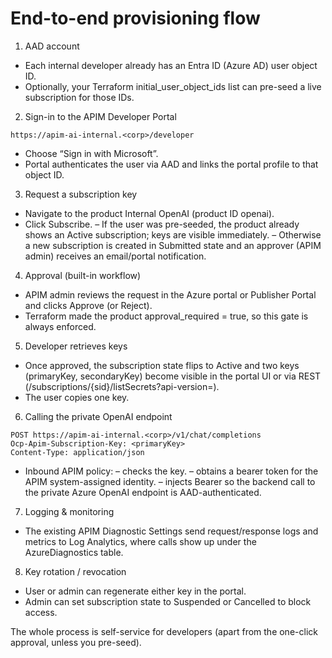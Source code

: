 # End-to-end provisioning flow
1. AAD account
- Each internal developer already has an Entra ID (Azure AD) user object ID.
- Optionally, your Terraform initial_user_object_ids list can pre-seed a live subscription for those IDs.

2. Sign-in to the APIM Developer Portal
```text
https://apim-ai-internal.<corp>/developer
```
- Choose “Sign in with Microsoft”.
- Portal authenticates the user via AAD and links the portal profile to that object ID.

3. Request a subscription key
- Navigate to the product Internal OpenAI (product ID openai).
- Click Subscribe.
  – If the user was pre-seeded, the product already shows an Active subscription; keys are visible immediately.
  – Otherwise a new subscription is created in Submitted state and an approver (APIM admin) receives an email/portal notification.

4. Approval (built-in workflow)
- APIM admin reviews the request in the Azure portal or Publisher Portal and clicks Approve (or Reject).
- Terraform made the product approval_required = true, so this gate is always enforced.

5. Developer retrieves keys
- Once approved, the subscription state flips to Active and two keys (primaryKey, secondaryKey) become visible in the portal UI or via REST (/subscriptions/{sid}/listSecrets?api-version=).
- The user copies one key.

6. Calling the private OpenAI endpoint
```http
POST https://apim-ai-internal.<corp>/v1/chat/completions
Ocp-Apim-Subscription-Key: <primaryKey>
Content-Type: application/json
```

- Inbound APIM policy:
  – <validate-subscription> checks the key.
  – <authentication-managed-identity> obtains a bearer token for the APIM system-assigned identity.
  – <set-header Authorization> injects Bearer <token> so the backend call to the private Azure OpenAI endpoint is AAD-authenticated.

7. Logging & monitoring
- The existing APIM Diagnostic Settings send request/response logs and metrics to Log Analytics, where calls show up under the AzureDiagnostics table.

8. Key rotation / revocation
- User or admin can regenerate either key in the portal.
- Admin can set subscription state to Suspended or Cancelled to block access.

The whole process is self-service for developers (apart from the one-click approval, unless you pre-seed). 